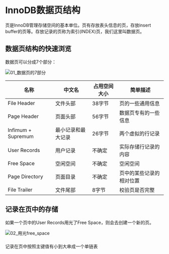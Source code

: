 # InnoDB数据页结构

页是InnoDB管理存储空间的基本单位。页有存放表头信息的页，存放insert buffer的页等。存放记录的页称为索引(INDEX)页，我们这里叫数据页。

## 数据页结构的快速浏览

数据页可以分成7个部分：

![01_数据页的7部分](https://raw.githubusercontent.com/LeoSirius/tc/master/tech_writting/%E6%95%B0%E6%8D%AE%E5%BA%93/mysql%E6%98%AF%E6%80%8E%E6%A0%B7%E8%BF%90%E8%A1%8C%E7%9A%84%EF%BC%88%E6%8E%98%E9%87%91%E7%AC%94%E8%AE%B0%EF%BC%89/06_InnoDB%E6%95%B0%E6%8D%AE%E9%A1%B5%E7%BB%93%E6%9E%84/01_%E6%95%B0%E6%8D%AE%E9%A1%B5%E7%9A%847%E9%83%A8%E5%88%86.webp)

|名称|中文名|占用空间大小|简单描述|
|-|-|-|-|
|File Header|文件头部|38字节|页的一些通用信息|
|Page Header|页面头部|56字节|数据页专有的一些信息|
|Infimum + Supremum|最小记录和最大记录|26字节|两个虚拟的行记录|
|User Records|用户记录|不确定|实际存储行记录的内容|
|Free Space| 空闲空间|不确定|空闲空间|
|Page Directory|页面目录|不确定|页中的某些记录的相对位置|
|File Trailer|文件尾部|8字节|校验页是否完整|

## 记录在页中的存储

如果一个页中的User Records用光了Free Space，则会去创建一个新的页。

![02_用光free_space](https://raw.githubusercontent.com/LeoSirius/tc/master/tech_writting/%E6%95%B0%E6%8D%AE%E5%BA%93/mysql%E6%98%AF%E6%80%8E%E6%A0%B7%E8%BF%90%E8%A1%8C%E7%9A%84%EF%BC%88%E6%8E%98%E9%87%91%E7%AC%94%E8%AE%B0%EF%BC%89/06_InnoDB%E6%95%B0%E6%8D%AE%E9%A1%B5%E7%BB%93%E6%9E%84/02_%E7%94%A8%E5%85%89free_space.png)

### 

记录在页中按照主键值有小到大串成一个单链表
